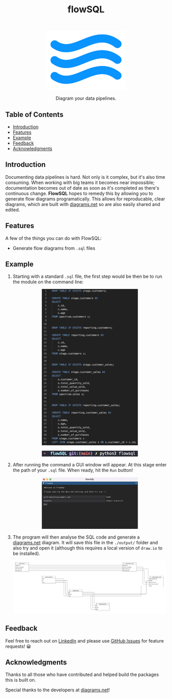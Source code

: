<h1 align="center">flowSQL</h1> <br>
<p align="center">
  <a href="">
    <img alt="FlowSQL" title="FlowSQL" src="images/logo.png" width="250">
  </a>
</p>

<p align="center">
  Diagram your data pipelines.
</p>

## Table of Contents

- [Introduction](#introduction)
- [Features](#features)
- [Example](#example)
- [Feedback](#feedback)
- [Acknowledgments](#acknowledgments)

## Introduction

Documenting data pipelines is hard. Not only is it complex, but it's also time consuming. When working with big teams it becomes near impossible; documentation becomes out of date as soon as it's completed as there's continuous change. **FlowSQL** hopes to remedy this by allowing you to generate flow diagrams programatically. This allows for reproducable, clear diagrams, which are built with [diagrams.net](diagrams.net) so are also easily shared and edited.


## Features

A few of the things you can do with FlowSQL:

* Generate flow diagrams from `.sql` files


## Example

1. Starting with a standard `.sql` file, the first step would be then be to run the module on the command line:

    <p align="center">
    <img src = "images/example-sql.png" width=300>
    </p>

    <p align="center">
    <img src = "images/example-terminal.png" width=300>
    </p>

1. After running the command a GUI window will appear. At this stage enter the path of your `.sql` file. When ready, hit the `Run` button!

    <p align="center">
    <img src = "images/example-gui.png" width=300>
    </p>

1. The program will then analyse the SQL code and generate a [diagrams.net](diagrams.net) diagram. It will save this file in the `./output/` folder and also try and open it (although this requires a local version of `draw.io` to be installed).

    <p align="center">
    <img src = "images/example-diagram.png" width=900>
    </p>




## Feedback

Feel free to reach out on [LinkedIn](https://www.linkedin.com/in/dominic-herriott/) and please use [GitHub Issues](https://github.com/domherriott/flowSQL/issues) for feature requests! :grinning:

## Acknowledgments

Thanks to all those who have contributed and helped build the packages this is built on.

Special thanks to the developers at [diagrams.net](diagrams.net)!
